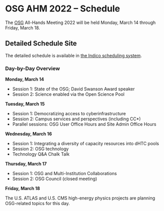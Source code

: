 # OSG AHM 2022 &ndash; Schedule

The [OSG](https://www.opensciencegrid.org) All-Hands Meeting 2022
will be held Monday, March 14 through Friday, March 18.

## Detailed Schedule Site

The detailed schedule is available in
[the Indico scheduling system](https://indico.fnal.gov/event/53029/timetable/).

### Day-by-Day Overview

**Monday, March 14**

*   Session 1: State of the OSG; David Swanson Award speaker
*   Session 2: Science enabled via the Open Science Pool

**Tuesday, March 15**

*   Session 1: Democratizing access to cyberinfrastructure
*   Session 2: Campus services and perspectives (including CC*)
*   Parallel sessions: OSG User Office Hours and Site Admin Office Hours

**Wednesday, March 16**

*   Session 1: Integrating a diversity of capacity resources into dHTC pools
*   Session 2: OSG technology
*   Technology Q&A Chalk Talk

**Thursday, March 17**

*   Session 1: OSG and Multi-Institution Collaborations
*   Session 2: OSG Council (closed meeting)

**Friday, March 18**

The U.S. ATLAS and U.S. CMS high-energy physics projects are planning OSG-related topics for this day.
